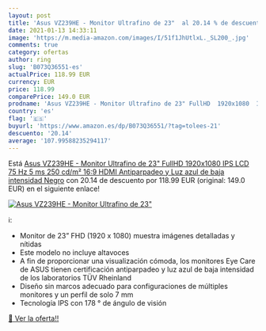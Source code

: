 ```yaml
---
layout: post
title: 'Asus VZ239HE - Monitor Ultrafino de 23"  al 20.14 % de descuento'
date: 2021-01-13 14:33:11
image: 'https://m.media-amazon.com/images/I/51f1JhUtlxL._SL200_.jpg'
comments: true
category: ofertas
author: ring
slug: 'B073Q36551-es'
actualPrice: 118.99 EUR
currency: EUR
price: 118.99
comparePrice: 149.0 EUR
prodname: 'Asus VZ239HE - Monitor Ultrafino de 23" FullHD  1920x1080  IPS  LCD  75 Hz  5 ms  250 cd/m²  16:9  HDMI  Antiparpadeo y Luz azul de baja intensidad  Negro'
country: 'es'
flag: '🇪🇸'
buyurl: 'https://www.amazon.es/dp/B073Q36551/?tag=tolees-21'
descuento: '20.14'
average: '107.99588235294117'
---
```


Está [Asus VZ239HE - Monitor Ultrafino de 23" FullHD  1920x1080  IPS  LCD  75 Hz  5 ms  250 cd/m²  16:9  HDMI  Antiparpadeo y Luz azul de baja intensidad  Negro](https://www.amazon.es/dp/B073Q36551/?tag=tolees-21) con 20.14 de descuento por 118.99 EUR (original: 149.0 EUR) en el siguiente enlace!

[![Asus VZ239HE - Monitor Ultrafino de 23" ](https://m.media-amazon.com/images/I/51f1JhUtlxL._SL200_.jpg)](https://www.amazon.es/dp/B073Q36551/?tag=tolees-21)

ℹ️:

- Monitor de 23” FHD (1920 x 1080) muestra imágenes detalladas y nítidas
- Este modelo no incluye altavoces
- A fin de proporcionar una visualización cómoda, los monitores Eye Care de ASUS tienen certificación antiparpadeo y luz azul de baja intensidad de los laboratorios TÜV Rheinland
- Diseño sin marcos adecuado para configuraciones de múltiples monitores y un perfil de solo 7 mm
- Tecnología IPS con 178 ° de ángulo de visión

[🛒 Ver la oferta!!](https://www.amazon.es/dp/B073Q36551/?tag=tolees-21)
